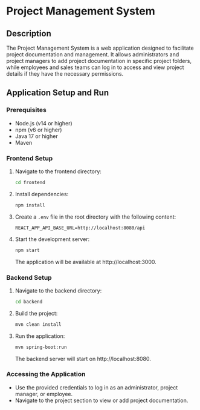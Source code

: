 # Project Management System

## Description
The Project Management System is a web application designed to facilitate project documentation and management. It allows administrators and project managers to add project documentation in specific project folders, while employees and sales teams can log in to access and view project details if they have the necessary permissions.

## Application Setup and Run

### Prerequisites
- Node.js (v14 or higher)
- npm (v6 or higher)
- Java 17 or higher
- Maven

### Frontend Setup
1. Navigate to the frontend directory:
   ```bash
   cd frontend
   ```
2. Install dependencies:
   ```bash
   npm install
   ```
3. Create a `.env` file in the root directory with the following content:
   ```
   REACT_APP_API_BASE_URL=http://localhost:8080/api
   ```
4. Start the development server:
   ```bash
   npm start
   ```
   The application will be available at http://localhost:3000.

### Backend Setup
1. Navigate to the backend directory:
   ```bash
   cd backend
   ```
2. Build the project:
   ```bash
   mvn clean install
   ```
3. Run the application:
   ```bash
   mvn spring-boot:run
   ```
   The backend server will start on http://localhost:8080.

### Accessing the Application
- Use the provided credentials to log in as an administrator, project manager, or employee.
- Navigate to the project section to view or add project documentation. 

